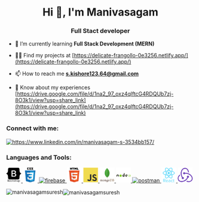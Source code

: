 <h1 align="center">Hi 👋, I'm Manivasagam</h1>
<h3 align="center">Full Stact developer</h3>



- 🌱 I’m currently learning **Full Stack Development (MERN)**

- 👨‍💻 Find my projects at [https://delicate-frangollo-0e3256.netlify.app/](https://delicate-frangollo-0e3256.netlify.app/)

- 📫 How to reach me **s.kishore123.64@gmail.com**

- 📄 Know about my experiences [https://drive.google.com/file/d/1na2_97_oxz4qlftcG4RDQUb7zj-8O3k1/view?usp=share_link](https://drive.google.com/file/d/1na2_97_oxz4qlftcG4RDQUb7zj-8O3k1/view?usp=share_link)

<h3 align="left">Connect with me:</h3>
<p align="left">
<a href="https://linkedin.com/in/https://www.linkedin.com/in/manivasagam-s-3534bb157/" target="blank"><img align="center" src="https://raw.githubusercontent.com/rahuldkjain/github-profile-readme-generator/master/src/images/icons/Social/linked-in-alt.svg" alt="https://www.linkedin.com/in/manivasagam-s-3534bb157/" height="30" width="40" /></a>
</p>

<h3 align="left">Languages and Tools:</h3>
<p align="left"> <a href="https://getbootstrap.com" target="_blank" rel="noreferrer"> <img src="https://raw.githubusercontent.com/devicons/devicon/master/icons/bootstrap/bootstrap-plain-wordmark.svg" alt="bootstrap" width="40" height="40"/> </a> <a href="https://www.w3schools.com/css/" target="_blank" rel="noreferrer"> <img src="https://raw.githubusercontent.com/devicons/devicon/master/icons/css3/css3-original-wordmark.svg" alt="css3" width="40" height="40"/> </a> <a href="https://firebase.google.com/" target="_blank" rel="noreferrer"> <img src="https://www.vectorlogo.zone/logos/firebase/firebase-icon.svg" alt="firebase" width="40" height="40"/> </a> <a href="https://www.w3.org/html/" target="_blank" rel="noreferrer"> <img src="https://raw.githubusercontent.com/devicons/devicon/master/icons/html5/html5-original-wordmark.svg" alt="html5" width="40" height="40"/> </a> <a href="https://developer.mozilla.org/en-US/docs/Web/JavaScript" target="_blank" rel="noreferrer"> <img src="https://raw.githubusercontent.com/devicons/devicon/master/icons/javascript/javascript-original.svg" alt="javascript" width="40" height="40"/> </a> <a href="https://www.mongodb.com/" target="_blank" rel="noreferrer"> <img src="https://raw.githubusercontent.com/devicons/devicon/master/icons/mongodb/mongodb-original-wordmark.svg" alt="mongodb" width="40" height="40"/> </a> <a href="https://nodejs.org" target="_blank" rel="noreferrer"> <img src="https://raw.githubusercontent.com/devicons/devicon/master/icons/nodejs/nodejs-original-wordmark.svg" alt="nodejs" width="40" height="40"/> </a> <a href="https://postman.com" target="_blank" rel="noreferrer"> <img src="https://www.vectorlogo.zone/logos/getpostman/getpostman-icon.svg" alt="postman" width="40" height="40"/> </a> <a href="https://reactjs.org/" target="_blank" rel="noreferrer"> <img src="https://raw.githubusercontent.com/devicons/devicon/master/icons/react/react-original-wordmark.svg" alt="react" width="40" height="40"/> </a> <a href="https://redux.js.org" target="_blank" rel="noreferrer"> <img src="https://raw.githubusercontent.com/devicons/devicon/master/icons/redux/redux-original.svg" alt="redux" width="40" height="40"/> </a> </p>

<p><img align="left" src="https://github-readme-stats.vercel.app/api/top-langs?username=manivasagamsuresh&show_icons=true&locale=en&layout=compact" alt="manivasagamsuresh" style="margin-bottom:10px"/></p>

<!-- <p>&nbsp;<img align="center" src="https://github-readme-stats.vercel.app/api?username=manivasagamsuresh&show_icons=true&locale=en" alt="manivasagamsuresh" /></p> -->

<p><img align="center" src="https://github-readme-streak-stats.herokuapp.com/?user=manivasagamsuresh&" alt="manivasagamsuresh" /></p>
